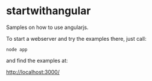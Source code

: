 startwithangular
================

Samples on how to use angularjs.

To start a webserver and try the examples there, just call:

``
node app
``

and find the examples at:

[http://localhost:3000/](http://localhost:3000/)

